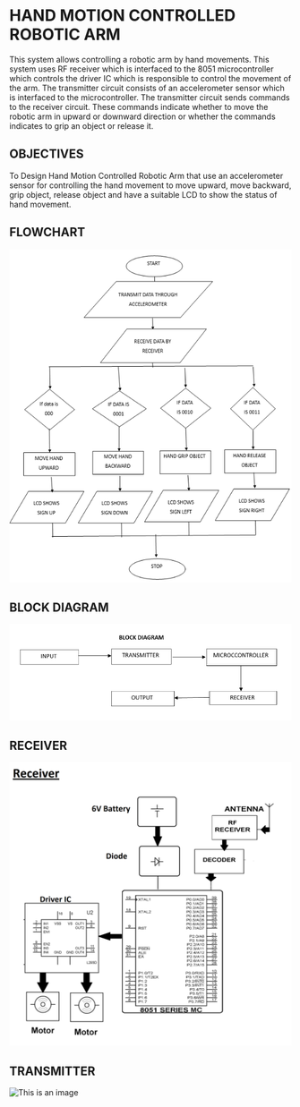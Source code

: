 # **HAND MOTION CONTROLLED ROBOTIC ARM**

This system allows controlling a robotic arm by hand movements. This system uses RF receiver which is interfaced to the 8051 microcontroller which controls the driver IC which is responsible to control the movement of the arm. The transmitter circuit consists of an accelerometer sensor which is interfaced to the microcontroller. The transmitter circuit sends commands to the receiver circuit. These commands indicate whether to move the robotic arm in upward or downward direction or whether the commands indicates to grip an object or release it.

## **OBJECTIVES**

To Design Hand Motion Controlled Robotic Arm that use an accelerometer sensor for controlling the hand movement to move upward, move backward, grip object, release object and have 
a suitable LCD to show the status of hand movement.

## **FLOWCHART**

![This is an image](https://github.com/azhadzuraimi/Hand_motion_controlled_robottic_arm/blob/master/assets/Images/flowchart.png)

## **BLOCK DIAGRAM**
![This is an image](https://github.com/azhadzuraimi/Hand_motion_controlled_robottic_arm/blob/master/assets/Images/Block%20Diagram.png)

## **RECEIVER** 
![This is an image](https://github.com/azhadzuraimi/Hand_motion_controlled_robottic_arm/blob/master/assets/Images/Receiver.png)

## **TRANSMITTER**
![This is an image](https://github.com/azhadzuraimi/Hand_motion_controlled_robottic_arm/blob/master/assets/Images/transmiter.png)


